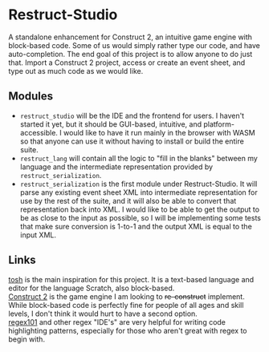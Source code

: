 # Restruct-Studio

A standalone enhancement for Construct 2, an intuitive game engine with block-based code. Some of us would simply rather type our code, and have auto-completion.
The end goal of this project is to allow anyone to do just that. Import a Construct 2 project, access or create an event sheet, and type out as much code as we would like.

## Modules

- `restruct_studio` will be the IDE and the frontend for users. I haven't started it yet, but it should be GUI-based, intuitive, and platform-accessible. I would like to have it run mainly in the browser with WASM so that anyone can use it without having to install or build the entire suite.
- `restruct_lang` will contain all the logic to "fill in the blanks" between my language and the intermediate representation provided by `restruct_serialization`.
- `restruct_serialization` is the first module under Restruct-Studio. It will parse any existing event sheet XML into intermediate representation for use by the rest of the suite, and it will also be able to convert that representation back into XML. I would like to be able to get the output to be as close to the input as possible, so I will be implementing some tests that make sure conversion is 1-to-1 and the output XML is equal to the input XML.

## Links
[tosh](https://github.com/tjvr/tosh2) is the main inspiration for this project. It is a text-based language and editor for the language Scratch, also block-based.\
[Construct 2](https://www.construct.net/en/construct-2/download) is the game engine I am looking to ~~re-construct~~ implement. While block-based code is perfectly fine for people of all ages and skill levels, I don't think it would hurt to have a second option.\
[regex101](https://regex101.com/) and other regex "IDE's" are very helpful for writing code highlighting patterns, especially for those who aren't great with regex to begin with.